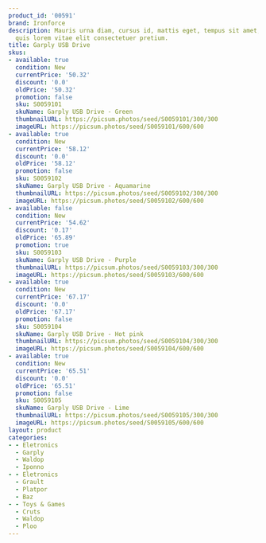```yaml
---
product_id: '00591'
brand: Ironforce
description: Mauris urna diam, cursus id, mattis eget, tempus sit amet, risus. In
  quis lorem vitae elit consectetuer pretium.
title: Garply USB Drive
skus:
- available: true
  condition: New
  currentPrice: '50.32'
  discount: '0.0'
  oldPrice: '50.32'
  promotion: false
  sku: S0059101
  skuName: Garply USB Drive - Green
  thumbnailURL: https://picsum.photos/seed/S0059101/300/300
  imageURL: https://picsum.photos/seed/S0059101/600/600
- available: true
  condition: New
  currentPrice: '58.12'
  discount: '0.0'
  oldPrice: '58.12'
  promotion: false
  sku: S0059102
  skuName: Garply USB Drive - Aquamarine
  thumbnailURL: https://picsum.photos/seed/S0059102/300/300
  imageURL: https://picsum.photos/seed/S0059102/600/600
- available: false
  condition: New
  currentPrice: '54.62'
  discount: '0.17'
  oldPrice: '65.89'
  promotion: true
  sku: S0059103
  skuName: Garply USB Drive - Purple
  thumbnailURL: https://picsum.photos/seed/S0059103/300/300
  imageURL: https://picsum.photos/seed/S0059103/600/600
- available: true
  condition: New
  currentPrice: '67.17'
  discount: '0.0'
  oldPrice: '67.17'
  promotion: false
  sku: S0059104
  skuName: Garply USB Drive - Hot pink
  thumbnailURL: https://picsum.photos/seed/S0059104/300/300
  imageURL: https://picsum.photos/seed/S0059104/600/600
- available: true
  condition: New
  currentPrice: '65.51'
  discount: '0.0'
  oldPrice: '65.51'
  promotion: false
  sku: S0059105
  skuName: Garply USB Drive - Lime
  thumbnailURL: https://picsum.photos/seed/S0059105/300/300
  imageURL: https://picsum.photos/seed/S0059105/600/600
layout: product
categories:
- - Eletronics
  - Garply
  - Waldop
  - Iponno
- - Eletronics
  - Grault
  - Platpor
  - Baz
- - Toys & Games
  - Cruts
  - Waldop
  - Ploo
---
```

